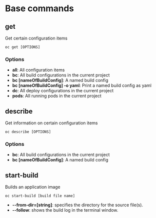 # Base commands

## get

Get certain configuration items

```console
oc get [OPTIONS]
```

### Options

- **all**: All configuration items
- **bc**: All build configurations in the current project
- **bc [nameOfBuildConfig]**: A named build config
- **bc [nameOfBuildConfig] -o yaml**: Print a named build config as yaml
- **dc**: All deploy configurations in the current project
- **pods**: All running pods in the current project

## describe

Get information on certain configuration items

```console
oc describe [OPTIONS]
```

### Options

- **bc**: All build configurations in the current project
- **bc [nameOfBuildConfig]**: A named build config

## start-build

Builds an application image

```console
oc start-build [build file name]
```

- **--from-dir=[string]**: specifies the directory for the source file(s).
- **--follow**: shows the build log in the terminal window.
